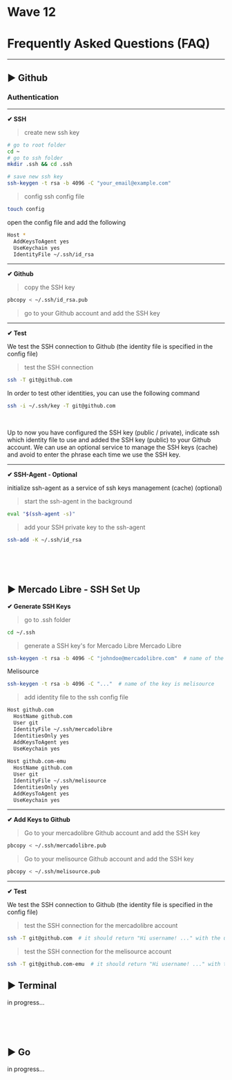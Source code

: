 # Wave 12

# Frequently Asked Questions (FAQ)

---

## ▶ Github
### Authentication

---

**✔ SSH**
> create new ssh key

```bash
# go to root folder
cd ~
# go to ssh folder
mkdir .ssh && cd .ssh

# save new ssh key
ssh-keygen -t rsa -b 4096 -C "your_email@example.com"
```

> config ssh config file
```bash
touch config
```
open the config file and add the following
```bash
Host *
  AddKeysToAgent yes
  UseKeychain yes
  IdentityFile ~/.ssh/id_rsa
```

---

**✔ Github**
> copy the SSH key
```bash
pbcopy < ~/.ssh/id_rsa.pub
```

> go to your Github account and add the SSH key

---

**✔ Test**

We test the SSH connection to Github (the identity file is specified in the config file)

> test the SSH connection
```bash
ssh -T git@github.com
```

In order to test other identities, you can use the following command
```bash
ssh -i ~/.ssh/key -T git@github.com
```

<br>

Up to now you have configured the SSH key (public / private), indicate ssh which identity file to use and added the SSH key (public) to your Github account.
We can use an optional service to manage the SSH keys (cache) and avoid to enter the phrase each time we use the SSH key.

---

**✔ SSH-Agent - Optional**

initialize ssh-agent as a service of ssh keys management (cache) (optional)

> start the ssh-agent in the background
```bash
eval "$(ssh-agent -s)"
```

> add your SSH private key to the ssh-agent
```bash
ssh-add -K ~/.ssh/id_rsa
```

<br>
<br>
<br>

## ▶ Mercado Libre - SSH Set Up
**✔ Generate SSH Keys**
> go to .ssh folder
```bash
cd ~/.ssh
```

> generate a SSH key's for Mercado Libre
Mercado Libre
```bash
ssh-keygen -t rsa -b 4096 -C "johndoe@mercadolibre.com"  # name of the key is mercadolibre
```

Melisource
```bash
ssh-keygen -t rsa -b 4096 -C "..."  # name of the key is melisource
```

> add identity file to the ssh config file
```bash
Host github.com
  HostName github.com
  User git
  IdentityFile ~/.ssh/mercadolibre
  IdentitiesOnly yes
  AddKeysToAgent yes
  UseKeychain yes
  
Host github.com-emu
  HostName github.com
  User git
  IdentityFile ~/.ssh/melisource
  IdentitiesOnly yes
  AddKeysToAgent yes
  UseKeychain yes
```

---

**✔ Add Keys to Github**
> Go to your mercadolibre Github account and add the SSH key
```bash
pbcopy < ~/.ssh/mercadolibre.pub
```

> Go to your melisource Github account and add the SSH key
```bash
pbcopy < ~/.ssh/melisource.pub
```

---

**✔ Test**

We test the SSH connection to Github (the identity file is specified in the config file)

> test the SSH connection for the mercadolibre account
```bash
ssh -T git@github.com  # it should return "Hi username! ..." with the username of the mercadolibre account
```

> test the SSH connection for the melisource account
```bash 
ssh -T git@github.com-emu  # it should return "Hi username! ..." with the username of the melisource account
```

## ▶ Terminal
in progress...

<br>
<br>
<br>

## ▶ Go
in progress...